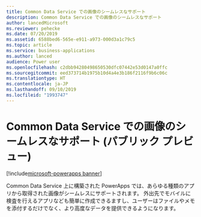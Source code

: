 ```yaml
---
title: Common Data Service での画像のシームレスなサポート
description: Common Data Service での画像のシームレスなサポート
author: lancedMicrosoft
ms.reviewer: pehecke
ms.date: 07/20/2019
ms.assetid: 6588bed6-565e-e911-a973-000d3a1c79c5
ms.topic: article
ms.service: business-applications
ms.author: lanced
audience: Power user
ms.openlocfilehash: c2dbb94280498650530dfc07442e53d0147a0ffc
ms.sourcegitcommit: eed373714b1975b10d4a4e3b186f2116f9b6c06c
ms.translationtype: HT
ms.contentlocale: ja-JP
ms.lasthandoff: 09/10/2019
ms.locfileid: "1993747"
---
```

# <a name="seamless-image-support-in-common-data-service-public-preview"></a>Common Data Service での画像のシームレスなサポート (パブリック プレビュー)

[!include[microsoft-powerapps banner](../includes/microsoft-powerapps.md)]

Common Data Service 上に構築された PowerApps では、あらゆる種類のアプリから取得された画像がシームレスにサポートされます。 外出先でモバイルに検査を行えるアプリなども簡単に作成できるますし、ユーザーはファイルやメモを添付するだけでなく、より高度なデータを提供できるようになります。
